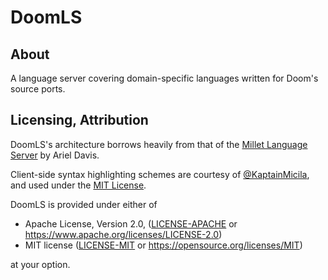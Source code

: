 # DoomLS

## About

A language server covering domain-specific languages written for Doom's source ports.

## Licensing, Attribution

DoomLS's architecture borrows heavily from that of the [Millet Language Server](https://github.com/azdavis/millet) by Ariel Davis.

Client-side syntax highlighting schemes are courtesy of [@KaptainMicila](https://github.com/KaptainMicila/ZScript-VSCode), and used under the [MIT License](./legal/zscript-vscode.txt).

DoomLS is provided under either of

 * Apache License, Version 2.0, ([LICENSE-APACHE](LICENSE-APACHE) or https://www.apache.org/licenses/LICENSE-2.0)
 * MIT license ([LICENSE-MIT](LICENSE-MIT) or https://opensource.org/licenses/MIT)

at your option.
